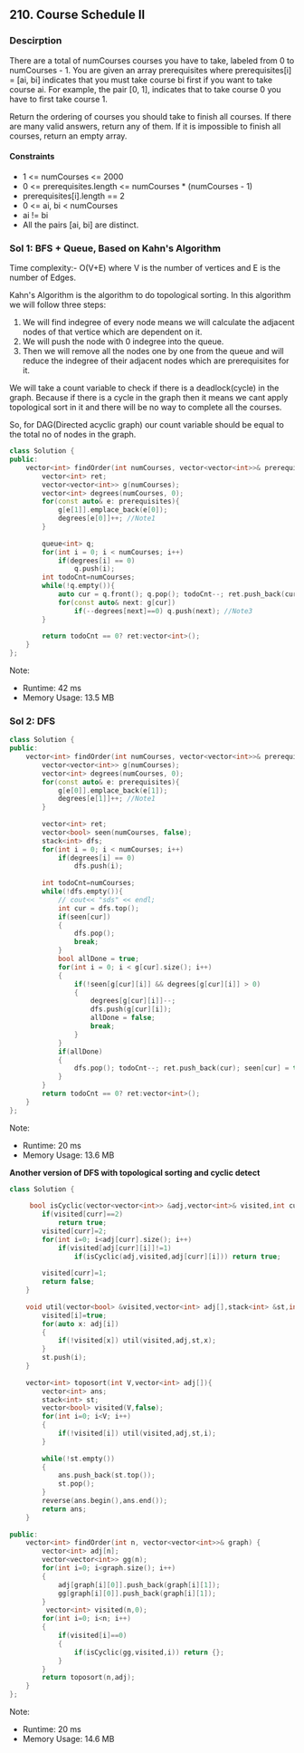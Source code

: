 ## 210. Course Schedule II

### Descirption 
There are a total of numCourses courses you have to take, labeled from 0 to numCourses - 1. You are given an array prerequisites where prerequisites[i] = [ai, bi] indicates that you must take course bi first if you want to take course ai. For example, the pair [0, 1], indicates that to take course 0 you have to first take course 1.

Return the ordering of courses you should take to finish all courses. If there are many valid answers, return any of them. If it is impossible to finish all courses, return an empty array.

#### Constraints
- 1 <= numCourses <= 2000
- 0 <= prerequisites.length <= numCourses * (numCourses - 1)
- prerequisites[i].length == 2
- 0 <= ai, bi < numCourses
- ai != bi
- All the pairs [ai, bi] are distinct.

### Sol 1: BFS + Queue, Based on Kahn's Algorithm 
Time complexity:- O(V+E) where V is the number of vertices and E is the number of Edges.

Kahn's Algorithm is the algorithm to do topological sorting. In this algorithm we will follow three steps:
1. We will find indegree of every node means we will calculate the adjacent nodes of that vertice which are dependent on it.
2. We will push the node with 0 indegree into the queue.
3. Then we will remove all the nodes one by one from the queue and will reduce the indegree of their adjacent nodes which are prerequisites for it.

We will take a count variable to check if there is a deadlock(cycle) in the graph. Because if there is a cycle in the graph then it means we cant apply 
topological sort in it and there will be no way to complete all the courses.

So, for DAG(Directed acyclic graph) our count variable should be equal to the total no of nodes in the graph.

```C++
class Solution {
public:
    vector<int> findOrder(int numCourses, vector<vector<int>>& prerequisites) {
        vector<int> ret;
        vector<vector<int>> g(numCourses);
        vector<int> degrees(numCourses, 0);
        for(const auto& e: prerequisites){
            g[e[1]].emplace_back(e[0]);
            degrees[e[0]]++; //Note1
        }
        
        queue<int> q;
        for(int i = 0; i < numCourses; i++)
            if(degrees[i] == 0)
                q.push(i);
        int todoCnt=numCourses;
        while(!q.empty()){
            auto cur = q.front(); q.pop(); todoCnt--; ret.push_back(cur);
            for(const auto& next: g[cur])
                if(--degrees[next]==0) q.push(next); //Note3
        }
        
        return todoCnt == 0? ret:vector<int>();
    }
};
```
Note:
- Runtime: 42 ms
- Memory Usage: 13.5 MB

### Sol 2: DFS

```C++
class Solution {
public:
    vector<int> findOrder(int numCourses, vector<vector<int>>& prerequisites) {
        vector<vector<int>> g(numCourses);
        vector<int> degrees(numCourses, 0);
        for(const auto& e: prerequisites){
            g[e[0]].emplace_back(e[1]);
            degrees[e[1]]++; //Note1
        }
        
        vector<int> ret;
        vector<bool> seen(numCourses, false);
        stack<int> dfs;
        for(int i = 0; i < numCourses; i++)
            if(degrees[i] == 0)
                dfs.push(i);
        
        int todoCnt=numCourses;
        while(!dfs.empty()){
            // cout<< "sds" << endl;
            int cur = dfs.top();
            if(seen[cur])
            {
                dfs.pop();
                break;
            }
            bool allDone = true;
            for(int i = 0; i < g[cur].size(); i++)
            {
                if(!seen[g[cur][i]] && degrees[g[cur][i]] > 0)
                {
                    degrees[g[cur][i]]--;
                    dfs.push(g[cur][i]);
                    allDone = false;
                    break;
                }
            }
            if(allDone)
            {
                dfs.pop(); todoCnt--; ret.push_back(cur); seen[cur] = true; 
            }
        }
        return todoCnt == 0? ret:vector<int>();
    }
};
```
Note:
- Runtime: 20 ms
- Memory Usage: 13.6 MB


**Another version of DFS with topological sorting and cyclic detect**
```C++
class Solution {
    
     bool isCyclic(vector<vector<int>> &adj,vector<int>& visited,int curr){
        if(visited[curr]==2)
            return true;
        visited[curr]=2;
        for(int i=0; i<adj[curr].size(); i++)
            if(visited[adj[curr][i]]!=1)
                if(isCyclic(adj,visited,adj[curr][i])) return true;
        
        visited[curr]=1;
        return false;
    }
    
    void util(vector<bool> &visited,vector<int> adj[],stack<int> &st,int i){
        visited[i]=true;
        for(auto x: adj[i])
        {
            if(!visited[x]) util(visited,adj,st,x);
        }
        st.push(i);
    }
    
    vector<int> toposort(int V,vector<int> adj[]){
        vector<int> ans;
        stack<int> st;
        vector<bool> visited(V,false);
        for(int i=0; i<V; i++)
        {
            if(!visited[i]) util(visited,adj,st,i);
        }
        
        while(!st.empty())
        {
            ans.push_back(st.top());
            st.pop();
        }
        reverse(ans.begin(),ans.end());
        return ans;
    }
    
public:
    vector<int> findOrder(int n, vector<vector<int>>& graph) {
        vector<int> adj[n];
        vector<vector<int>> gg(n);
        for(int i=0; i<graph.size(); i++)
        {
            adj[graph[i][0]].push_back(graph[i][1]);
            gg[graph[i][0]].push_back(graph[i][1]);
        }
         vector<int> visited(n,0);
        for(int i=0; i<n; i++)
        {
            if(visited[i]==0) 
            {
                if(isCyclic(gg,visited,i)) return {};
            }
        }
        return toposort(n,adj);
    }
};
```
Note:
- Runtime: 20 ms
- Memory Usage: 14.6 MB
